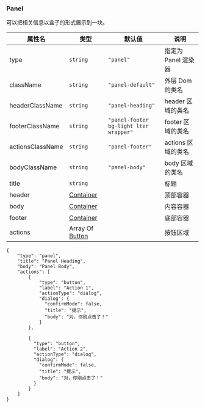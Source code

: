 ### Panel

可以把相关信息以盒子的形式展示到一块。

| 属性名           | 类型                           | 默认值                                 | 说明                |
| ---------------- | ------------------------------ | -------------------------------------- | ------------------- |
| type             | `string`                       | `"panel"`                              | 指定为 Panel 渲染器 |
| className        | `string`                       | `"panel-default"`                      | 外层 Dom 的类名     |
| headerClassName  | `string`                       | `"panel-heading"`                      | header 区域的类名   |
| footerClassName  | `string`                       | `"panel-footer bg-light lter wrapper"` | footer 区域的类名   |
| actionsClassName | `string`                       | `"panel-footer"`                       | actions 区域的类名  |
| bodyClassName    | `string`                       | `"panel-body"`                         | body 区域的类名     |
| title            | `string`                       |                                        | 标题                |
| header           | [Container](#container)        |                                        | 顶部容器            |
| body             | [Container](#container)        |                                        | 内容容器            |
| footer           | [Container](#container)        |                                        | 底部容器            |
| actions          | Array Of [Button](./Button.md) |                                        | 按钮区域            |

```schema:height="300" scope="body"
{
    "type": "panel",
    "title": "Panel Heading",
    "body": "Panel Body",
    "actions": [
        {
            "type": "button",
            "label": "Action 1",
            "actionType": "dialog",
            "dialog": {
              "confirmMode": false,
              "title": "提示",
              "body": "对，你刚点击了！"
            }
        },

        {
          "type": "button",
          "label": "Action 2",
          "actionType": "dialog",
          "dialog": {
            "confirmMode": false,
            "title": "提示",
            "body": "对，你刚点击了！"
          }
        }
    ]
}
```
